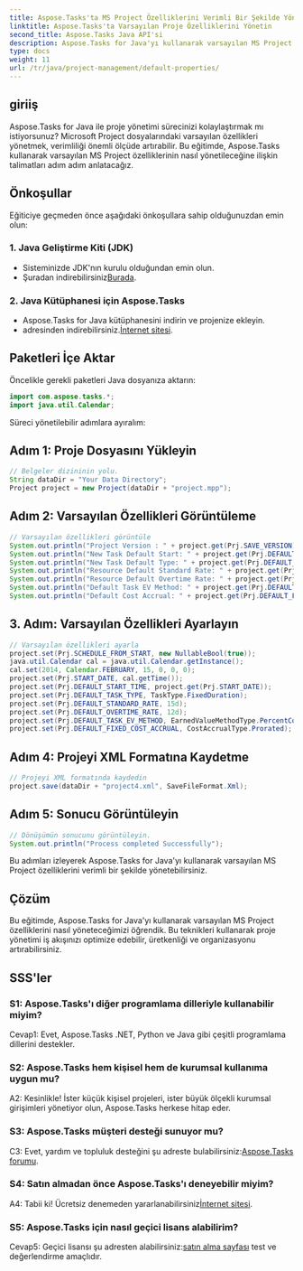 ```yaml
---
title: Aspose.Tasks'ta MS Project Özelliklerini Verimli Bir Şekilde Yönetin
linktitle: Aspose.Tasks'ta Varsayılan Proje Özelliklerini Yönetin
second_title: Aspose.Tasks Java API'si
description: Aspose.Tasks for Java'yı kullanarak varsayılan MS Project özelliklerini nasıl yöneteceğinizi öğrenin. Proje yönetimi iş akışınızı zahmetsizce kolaylaştırın.
type: docs
weight: 11
url: /tr/java/project-management/default-properties/
---
```

## giriiş
Aspose.Tasks for Java ile proje yönetimi sürecinizi kolaylaştırmak mı istiyorsunuz? Microsoft Project dosyalarındaki varsayılan özellikleri yönetmek, verimliliği önemli ölçüde artırabilir. Bu eğitimde, Aspose.Tasks kullanarak varsayılan MS Project özelliklerinin nasıl yönetileceğine ilişkin talimatları adım adım anlatacağız.
## Önkoşullar
Eğiticiye geçmeden önce aşağıdaki önkoşullara sahip olduğunuzdan emin olun:
### 1. Java Geliştirme Kiti (JDK)
   - Sisteminizde JDK'nın kurulu olduğundan emin olun.
   -  Şuradan indirebilirsiniz[Burada](https://www.oracle.com/java/technologies/javase-jdk11-downloads.html).
### 2. Java Kütüphanesi için Aspose.Tasks
   - Aspose.Tasks for Java kütüphanesini indirin ve projenize ekleyin.
   -  adresinden indirebilirsiniz.[İnternet sitesi](https://releases.aspose.com/tasks/java/).
## Paketleri İçe Aktar
Öncelikle gerekli paketleri Java dosyanıza aktarın:
```java
import com.aspose.tasks.*;
import java.util.Calendar;
```
Süreci yönetilebilir adımlara ayıralım:
## Adım 1: Proje Dosyasını Yükleyin
```java
// Belgeler dizininin yolu.
String dataDir = "Your Data Directory";
Project project = new Project(dataDir + "project.mpp");
```
## Adım 2: Varsayılan Özellikleri Görüntüleme
```java
// Varsayılan özellikleri görüntüle
System.out.println("Project Version : " + project.get(Prj.SAVE_VERSION));
System.out.println("New Task Default Start: " + project.get(Prj.DEFAULT_START_TIME));
System.out.println("New Task Default Type: " + project.get(Prj.DEFAULT_TASK_TYPE));
System.out.println("Resource Default Standard Rate: " + project.get(Prj.DEFAULT_STANDARD_RATE));
System.out.println("Resource Default Overtime Rate: " + project.get(Prj.DEFAULT_OVERTIME_RATE));
System.out.println("Default Task EV Method: " + project.get(Prj.DEFAULT_TASK_EV_METHOD));
System.out.println("Default Cost Accrual: " + project.get(Prj.DEFAULT_FIXED_COST_ACCRUAL));
```
## 3. Adım: Varsayılan Özellikleri Ayarlayın
```java
// Varsayılan özellikleri ayarla
project.set(Prj.SCHEDULE_FROM_START, new NullableBool(true));
java.util.Calendar cal = java.util.Calendar.getInstance();
cal.set(2014, Calendar.FEBRUARY, 15, 0, 0, 0);
project.set(Prj.START_DATE, cal.getTime());
project.set(Prj.DEFAULT_START_TIME, project.get(Prj.START_DATE));
project.set(Prj.DEFAULT_TASK_TYPE, TaskType.FixedDuration);
project.set(Prj.DEFAULT_STANDARD_RATE, 15d);
project.set(Prj.DEFAULT_OVERTIME_RATE, 12d);
project.set(Prj.DEFAULT_TASK_EV_METHOD, EarnedValueMethodType.PercentComplete);
project.set(Prj.DEFAULT_FIXED_COST_ACCRUAL, CostAccrualType.Prorated);
```
## Adım 4: Projeyi XML Formatına Kaydetme
```java
// Projeyi XML formatında kaydedin
project.save(dataDir + "project4.xml", SaveFileFormat.Xml);
```
## Adım 5: Sonucu Görüntüleyin
```java
// Dönüşümün sonucunu görüntüleyin.
System.out.println("Process completed Successfully");
```
Bu adımları izleyerek Aspose.Tasks for Java'yı kullanarak varsayılan MS Project özelliklerini verimli bir şekilde yönetebilirsiniz.
## Çözüm
Bu eğitimde, Aspose.Tasks for Java'yı kullanarak varsayılan MS Project özelliklerini nasıl yöneteceğimizi öğrendik. Bu teknikleri kullanarak proje yönetimi iş akışınızı optimize edebilir, üretkenliği ve organizasyonu artırabilirsiniz.
## SSS'ler
### S1: Aspose.Tasks'ı diğer programlama dilleriyle kullanabilir miyim?
Cevap1: Evet, Aspose.Tasks .NET, Python ve Java gibi çeşitli programlama dillerini destekler.
### S2: Aspose.Tasks hem kişisel hem de kurumsal kullanıma uygun mu?
A2: Kesinlikle! İster küçük kişisel projeleri, ister büyük ölçekli kurumsal girişimleri yönetiyor olun, Aspose.Tasks herkese hitap eder.
### S3: Aspose.Tasks müşteri desteği sunuyor mu?
C3: Evet, yardım ve topluluk desteğini şu adreste bulabilirsiniz:[Aspose.Tasks forumu](https://forum.aspose.com/c/tasks/15).
### S4: Satın almadan önce Aspose.Tasks'ı deneyebilir miyim?
 A4: Tabii ki! Ücretsiz denemeden yararlanabilirsiniz[İnternet sitesi](https://releases.aspose.com/).
### S5: Aspose.Tasks için nasıl geçici lisans alabilirim?
 Cevap5: Geçici lisansı şu adresten alabilirsiniz:[satın alma sayfası](https://purchase.aspose.com/temporary-license/) test ve değerlendirme amaçlıdır.